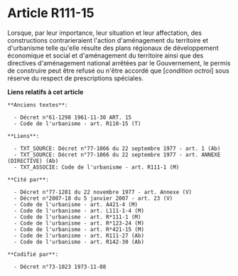 # Article R111-15

Lorsque, par leur importance, leur situation et leur affectation, des constructions contrarieraient l'action d'aménagement du
territoire et d'urbanisme telle qu'elle résulte des plans régionaux de développement économique et social et d'aménagement du
territoire ainsi que des directives d'aménagement national arrêtées par le Gouvernement, le permis de construire peut être
refusé ou n'être accordé que [*condition octroi*] sous réserve du respect de prescriptions spéciales.

**Liens relatifs à cet article**

	**Anciens textes**:

	  - Décret n°61-1298 1961-11-30 ART. 15
	  - Code de l'urbanisme - art. R110-15 (T)

	**Liens**:

	  - TXT_SOURCE: Décret n°77-1066 du 22 septembre 1977 - art. 1 (Ab)
	  - TXT_SOURCE: Décret n°77-1066 du 22 septembre 1977 - art. ANNEXE (DIRECTIVE) (Ab)
	  - TXT_ASSOCIE: Code de l'urbanisme - art. R111-1 (M)

	**Cité par**:

	  - Décret n°77-1281 du 22 novembre 1977 - art. Annexe (V)
	  - Décret n°2007-18 du 5 janvier 2007 - art. 23 (V)
	  - Code de l'urbanisme - art. A421-4 (M)
	  - Code de l'urbanisme - art. L111-1-4 (M)
	  - Code de l'urbanisme - art. R*111-1 (M)
	  - Code de l'urbanisme - art. R*123-24 (M)
	  - Code de l'urbanisme - art. R*421-15 (M)
	  - Code de l'urbanisme - art. R111-27 (Ab)
	  - Code de l'urbanisme - art. R142-30 (Ab)

	**Codifié par**:

	  - Décret n°73-1023 1973-11-08
